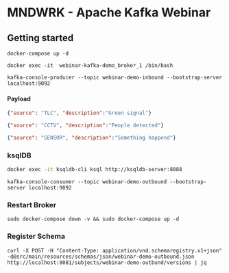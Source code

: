 # MNDWRK - Apache Kafka Webinar

## Getting started

```console
docker-compose up -d

docker exec -it  webinar-kafka-demo_broker_1 /bin/bash

kafka-console-producer --topic webinar-demo-inbound --bootstrap-server localhost:9092

```

#### Payload

```json
{"source": "TLC", "description":"Green signal"}
```

```json
{"source": "CCTV", "description":"People detected"}
```

```json
{"source": "SENSOR", "description":"Something happend"}
```

### ksqlDB
```sh
docker exec -it ksqldb-cli ksql http://ksqldb-server:8088
```

```console
kafka-console-consumer --topic webinar-demo-outbound --bootstrap-server localhost:9092
```

### Restart Broker

```console
sudo docker-compose down -v && sudo docker-compose up -d
```

### Register Schema
```
curl -X POST -H "Content-Type: application/vnd.schemaregistry.v1+json" -d@src/main/resources/schemas/json/webinar-demo-outbound.json http://localhost:8081/subjects/webinar-demo-outbund/versions | jq
```
